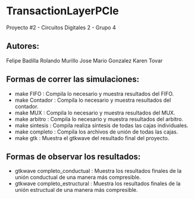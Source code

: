 # TransactionLayerPCIe

Proyecto #2 - Circuitos Digitales 2 - Grupo 4

## Autores:
Felipe Badilla
Rolando Murillo
Jose Mario Gonzalez
Karen Tovar

## Formas de correr las simulaciones:

* make FIFO :   Compila lo necesario y muestra resultados del FIFO.
* make Contador :   Compila lo necesario y muestra resultados del contador.
* make MUX  :   Compila lo necesario y muestra resultados del MUX.
* make arbitro  :   Compila lo necesario y muestra resultados del arbitro.
* make sintesis :   Compila realiza síntesis de todas las cajas individuales.
* make completo :   Compila los archivos de unión de todas las cajas.
* make gtk  :   Muestra el gtkwave del resultado final del proyecto.

## Formas de observar los resultados:
 * gtkwave completo_conductual  :   Muestra los resultados finales de la unión conductual de una manera más compresible.
 * gtkwave completo_estructural :   Muestra los resultados finales de la unión estructual de una manera más compresible.
